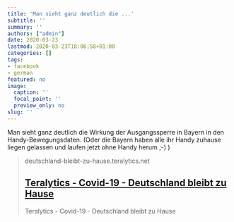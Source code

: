```yaml
---
title: 'Man sieht ganz deutlich die ...'
subtitle: ''
summary: ''
authors: ["admin"]
date: 2020-03-23
lastmod: 2020-03-23T18:06:58+01:00
categories: []
tags:
- facebook
- german
featured: no
image:
  caption: ''
  focal_point: ''
  preview_only: no
slug: ''
---
```

Man sieht ganz deutlich die Wirkung der Ausgangssperre in Bayern in den Handy-Bewegungsdaten. (Oder die Bayern haben alle ihr Handy zuhause liegen gelassen und laufen jetzt ohne Handy herum ;-) )
> deutschland-bleibt-zu-hause.teralytics.net
> ## [Teralytics - Covid-19 - Deutschland bleibt zu Hause](https://deutschland-bleibt-zu-hause.teralytics.net/?date=2020-03-22)
>
>Teralytics - Covid-19 - Deutschland bleibt zu Hause


